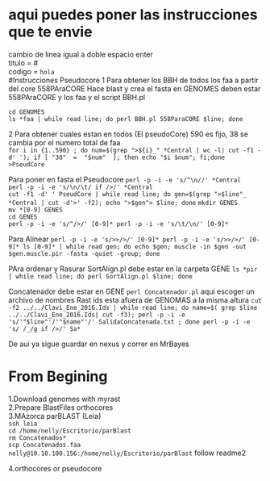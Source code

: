 # aqui puedes poner las instrucciones que te envie  
cambio de linea igual a doble espacio enter   
titulo = #  
codigo = `hola`    
#Instrucciones Pseudocore
1 Para obtener los BBH de todos los faa a partir del core 558PAraCORE
Hace blast y crea el fasta
en GENOMES deben estar 558PAraCORE y los faa y el script BBH.pl
 
`cd GENOMES`  
`ls *faa | while read line; do perl BBH.pl 558ParaCORE $line; done`


2 Para obtener cuales estan en todos (El pseudoCore)
590 es fijo, 38 se cambia por el numero total de faa  
`for i in {1..590} ; do num=$(grep ">${i}_" *Central | wc -l| cut -f1 -d' '); if [ "38"  =  "$num"  ]; then echo "$i $num"; fi;done >PseudCore`

Para poner en fasta el Pseudocore
`perl -p -i -e 's/^\n//' *Central`  
`perl -p -i -e 's/\n/\t/ if />/' *Central`  
`cut -f1 -d' ' PseudCore | while read line; do gen=$(grep ">$line"_ *Central | cut -d'>' -f2); echo ">$gen"> $line; done`
`mkdir GENES`  
`mv *[0-9] GENES`  
`cd GENES`  
`perl -p -i -e 's/^/>/' [0-9]*
perl -p -i -e 's/\t/\n/' [0-9]*`

Para Alinear
`perl -p -i -e 's/>>/>/' [0-9]*
perl -p -i -e 's/>>/>/' [0-9]*
ls [0-9]* | while read gen; do echo $gen; muscle -in $gen -out $gen.muscle.pir -fasta -quiet -group; done`

PAra ordenar y Rasurar
SortAlign.pl debe estar en la carpeta GENE
`ls *pir | while read line; do perl SortAlign.pl $line; done`

Concatenador debe estar en GENE
`perl Concatenador.pl`
aqui escoger un archivo de nombres
Rast ids esta afuera de GENOMAS a la misma altura
`cut -f2 ../../Clavi_Ene_2016.Ids | while read line; do name=$( grep $line ../../Clavi_Ene_2016.Ids| cut -f3); perl -p -i -e 's/'"$line"'/'"$name"'/' SalidaConcatenada.txt ; done
perl -p -i -e 's/ /_/g if />/' Sa*	`

De aui ya sigue guardar en nexus y correr en MrBayes

  
# From Begining  
1.Download genomes with myrast  
2.Prepare BlastFiles orthocores  
3.MAzorca parBLAST (Leia)  
  `ssh leia`   
  `cd /home/nelly/Escritorio/parBlast`  
 ` rm Concatenados* `  
  `scp Concatenados.faa  nelly@10.10.100.156:/home/nelly/Escritorio/parBlast` 
  follow readme2
 
4.orthocores or pseudocore  
